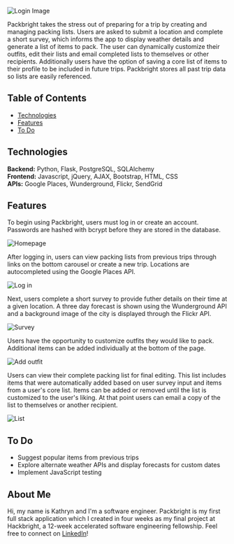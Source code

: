![](https://github.com/khdouglass/packbright/blob/master/static/img/logo7.png?raw=true "Login Image")

Packbright takes the stress out of preparing for a trip by creating and managing packing lists. 
Users are asked to submit a location and complete a short survey, which informs the app to display 
weather details and generate a list of items to pack. The user can dynamically customize their outfits, 
edit their lists and email completed lists to themselves or other recipients.  Additionally users have 
the option of saving a core list of items to their profile to be included in future trips. Packbright 
stores all past trip data so lists are easily referenced.

## Table of Contents
* [Technologies](#technologies)
* [Features](#features)
* [To Do](#todo)

## <a name="technologies"></a>Technologies
__Backend:__ Python, Flask, PostgreSQL, SQLAlchemy<br>
__Frontend:__ Javascript, jQuery, AJAX, Bootstrap, HTML, CSS<br>
__APIs:__ Google Places, Wunderground, Flickr, SendGrid<br>

## <a name="features"></a>Features
To begin using Packbright, users must log in or create an account. Passwords are hashed with bcrypt 
before they are stored in the database.

![](https://github.com/khdouglass/packbright/blob/master/static/img/homepage.png?raw=true "Homepage")

After logging in, users can view packing lists from previous trips through links on the bottom carousel 
or create a new trip. Locations are autocompleted using the Google Places API.

![](https://github.com/khdouglass/packbright/blob/master/static/img/login.png?raw=true "Log in")

Next, users complete a short survey to provide futher details on their time at a given location. A three 
day forecast is shown using the Wunderground API and a background image of the city is displayed through 
the Flickr API.

![](https://github.com/khdouglass/packbright/blob/master/static/img/survey.png?raw=true "Survey")

Users have the opportunity to customize outfits they would like to pack. Additional items can be 
added individually at the bottom of the page.

![](https://github.com/khdouglass/packbright/blob/master/static/img/add_outfit.png?raw=true "Add outfit")

Users can view their complete packing list for final editing. This list includes items that were automatically 
added based on user survey input and items from a user's core list. Items can be added or removed until the list is 
customized to the user's liking. At that point users can email a copy of the list to themselves or another recipient.

![](https://github.com/khdouglass/packbright/blob/master/static/img/list.png?raw=true "List")

## <a name="todo"></a>To Do

* Suggest popular items from previous trips
* Explore alternate weather APIs and display forecasts for custom dates
* Implement JavaScript testing

## <a name="aboutme"></a>About Me
Hi, my name is Kathryn and I'm a software engineer. Packbright is my first full stack application which I created in four weeks 
as my final project at Hackbright, a 12-week accelerated software engineering fellowship. Feel free to connect on [LinkedIn](http://www.linkedin.com/in/khdouglass)!<br> 